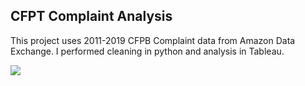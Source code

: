 ## CFPT Complaint Analysis

This project uses 2011-2019 CFPB Complaint data from Amazon Data Exchange. I performed cleaning in python and analysis in Tableau. 

<div class='tableauPlaceholder' id='viz1599186695204' style='position: relative'><noscript><a href='https:&#47;&#47;public.tableau.com&#47;views&#47;CFPBComplaints2011-2019&#47;story?:language=en&amp;:display_count=y&amp;publish=yes&amp;:origin=viz_share_link'><img alt=' ' src='https:&#47;&#47;public.tableau.com&#47;static&#47;images&#47;CF&#47;CFPBComplaints2011-2019&#47;story&#47;1_rss.png' style='border: none' /></a></noscript><object class='tableauViz'  style='display:none;'><param name='host_url' value='https%3A%2F%2Fpublic.tableau.com%2F' /> <param name='embed_code_version' value='3' /> <param name='site_root' value='' /><param name='name' value='CFPBComplaints2011-2019&#47;story' /><param name='tabs' value='no' /><param name='toolbar' value='yes' /><param name='static_image' value='https:&#47;&#47;public.tableau.com&#47;static&#47;images&#47;CF&#47;CFPBComplaints2011-2019&#47;story&#47;1.png' /> <param name='animate_transition' value='yes' /><param name='display_static_image' value='yes' /><param name='display_spinner' value='yes' /><param name='display_overlay' value='yes' /><param name='display_count' value='yes' /><param name='language' value='en' /></object></div>                <script type='text/javascript'>                    var divElement = document.getElementById('viz1599186695204');                    var vizElement = divElement.getElementsByTagName('object')[0];                    vizElement.style.width='1016px';vizElement.style.height='991px';                    var scriptElement = document.createElement('script');                    scriptElement.src = 'https://public.tableau.com/javascripts/api/viz_v1.js';                    vizElement.parentNode.insertBefore(scriptElement, vizElement);                </script>
